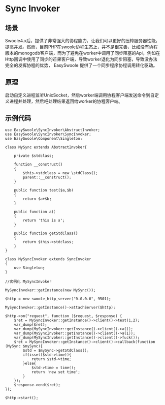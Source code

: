 # Sync Invoker

## 场景
Swoole4.x后，提供了非常强大的协程能力，让我们可以更好的压榨服务器性能，提高并发。然而，目前PHP在swoole协程生态上，并不是很完善，比如没有协程版本的monogodb客户端，而为了避免在worker中调用了同步阻塞的Api，例如在Http回调中使用了同步的芒果客户端，导致worker退化为同步阻塞，导致没办法完全的发挥协程的优势，
EasySwoole 提供了一个同步程序协程调用转化驱动。

## 原理
启动自定义进程监听UnixSocket，然后worker端调用协程客户端发送命令到自定义进程并处理，然后吧处理结果返回给worker的协程客户端。

## 示例代码

```
use EasySwoole\SyncInvoker\AbstractInvoker;
use EasySwoole\SyncInvoker\SyncInvoker;
use EasySwoole\Component\Singleton;

class MySync extends AbstractInvoker{

    private $stdclass;

    function __construct()
    {
        $this->stdclass = new \stdClass();
        parent::__construct();
    }

    public function test($a,$b)
    {
        return $a+$b;
    }

    public function a()
    {
        return 'this is a';
    }

    public function getStdClass()
    {
        return $this->stdclass;
    }
}

class MySyncInvoker extends SyncInvoker
{
    use Singleton;
}

//实例化 MySyncInvoker

MySyncInvoker::getInstance(new MySync());

$http = new swoole_http_server("0.0.0.0", 9501);

MySyncInvoker::getInstance()->attachServer($http);

$http->on("request", function ($request, $response) {
    $ret = MySyncInvoker::getInstance()->client()->test(1,2);
    var_dump($ret);
    var_dump(MySyncInvoker::getInstance()->client()->a());
    var_dump(MySyncInvoker::getInstance()->client()->a(1));
    var_dump(MySyncInvoker::getInstance()->client()->fuck());
    $ret = MySyncInvoker::getInstance()->client()->callback(function (MySync $mySync){
        $std = $mySync->getStdClass();
        if(isset($std->time)){
            return $std->time;
        }else{
            $std->time = time();
            return 'new set time';
        }
    });
    $response->end($ret);
});

$http->start();
```
